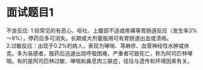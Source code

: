 # 面试题目1



不良反应:
1.较常见的有恶心、呕吐、上腹部不适或疼痛等胃肠道反应（发生率3%～9%），停药后多可消失。长期或大剂量服用可有胃肠道出血或溃疡。
<br/>2.过敏反应：出现于0.2%的病人，表现为哮喘、荨麻疹、血管神经性水肿或休克。多为易感者，服药后迅速出现呼吸困难，严重者可致死亡，称为阿司匹林哮喘。有的是阿司匹林过敏、哮喘和鼻息肉三联症，往往与遗传和环境因素有关。
